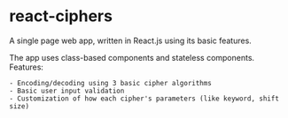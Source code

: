 # react-ciphers
  A single page web app, written in React.js using its basic features.

  The app uses class-based components and stateless components.
  Features:
  
    - Encoding/decoding using 3 basic cipher algorithms
    - Basic user input validation
    - Customization of how each cipher's parameters (like keyword, shift size)
